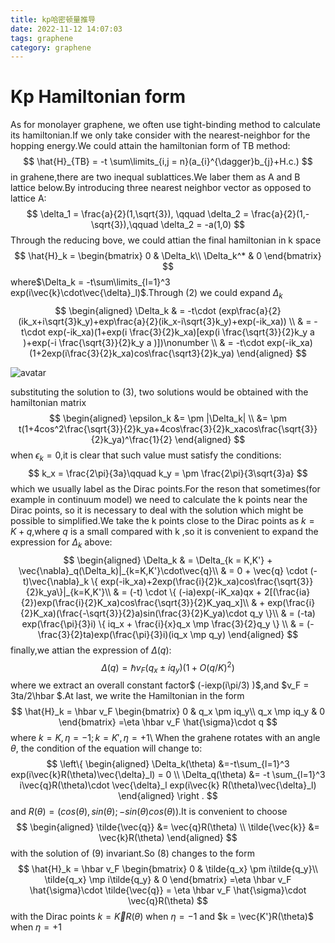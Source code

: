 ```yaml
---
title: kp哈密顿量推导
date: 2022-11-12 14:07:03
tags: graphene
category: graphene
---
```

# Kp Hamiltonian form

As for monolayer graphene, we often use tight-binding method to calculate its hamiltonian.If we only take consider with the nearest-neighbor for the hopping energy.We could attain the hamiltonian form of TB method:
$$
    \hat{H}_{TB} = -t \sum\limits_{i,j = n}(a_{i}^{\dagger}b_{j}+H.c.)
$$
in grahene,there are two inequal sublattices.We laber them as A and B lattice below.By introducing three nearest neighbor vector as opposed to lattice A:
$$
    \delta_1 = \frac{a}{2}(1,\sqrt{3}), \qquad \delta_2 = \frac{a}{2}(1,-\sqrt{3}),\qquad \delta_2 = -a(1,0)
$$
Through the reducing bove, we could attian the final hamiltonian in k space
$$
    \hat{H}_k = 
        \begin{bmatrix}
         0 & \Delta_k\\
        \Delta_k^* & 0
         \end{bmatrix}
$$
where$\Delta_k = -t\sum\limits_{l=1}^3 exp(i\vec{k}\cdot\vec{\delta}_l)$.Through (2) we could expand $\Delta_k$ 
$$
\begin{aligned} 
    \Delta_k & = -t\cdot (exp\frac{a}{2}(ik_x+i\sqrt{3}k_y)+exp\frac{a}{2}(ik_x-i\sqrt{3}k_y)+exp(-ik_xa)) \\
    & = -t\cdot exp(-ik_xa)(1+exp(i \frac{3}{2}k_xa)[exp(i \frac{\sqrt{3}}{2}k_y a )+exp(-i \frac{\sqrt{3}}{2}k_y a )])\nonumber \\
    & = -t\cdot exp(-ik_xa)(1+2exp(i\frac{3}{2}k_xa)cos\frac{\sqrt3}{2}k_ya)
\end{aligned}
$$

![avatar](/grahene/kp1.png)


substituting the solution to (3), two solutions would be obtained with the hamiltonian matrix
$$
    \begin{aligned} 
    \epsilon_k &= \pm |\Delta_k| \\
    &= \pm t(1+4cos^2\frac{\sqrt{3}}{2}k_ya+4cos\frac{3}{2}k_xacos\frac{\sqrt{3}}{2}k_ya)^\frac{1}{2}
    \end{aligned}
$$
when $\epsilon_k = 0$,it is clear that such value must satisfy the conditions:
$$
    k_x = \frac{2\pi}{3a}\qquad k_y = \pm \frac{2\pi}{3\sqrt{3}a}
$$
which we usually label as the Dirac points.For the reson that sometimes(for example in continuum model) we need to calculate the k points near the Dirac points, so it is necessary to 
deal with the solution which might be possible to simplified.We take the k points close to the Dirac points as $k = K + q$,where $q$ is a small compared with k ,so it is convenient to expand the expression 
for $\Delta_k$ above:
$$
    \begin{aligned}
    \Delta_k & = \Delta_{k = K,K'} + \vec{\nabla}_q(\Delta_k)|_{k=K,K'}\cdot\vec{q}\\
            & = 0 + \vec{q} \cdot (-t)\vec{\nabla}_k \{ exp(-ik_xa)+2exp(\frac{i}{2}k_xa)cos\frac{\sqrt{3}}{2}k_ya\}|_{k=K,K'}\\
            & = (-t) \cdot \{ (-ia)exp(-iK_xa)qx + 2[(\frac{ia}{2})exp(\frac{i}{2}K_xa)cos\frac{\sqrt{3}}{2}K_yaq_x]\\
            & + exp(\frac{i}{2}K_xa)(\frac{-\sqrt{3}}{2}a)sin(\frac{3}{2}K_ya)\cdot q_y \}\\
            & = (-ta) exp(\frac{\pi}{3}i) \{ iq_x + \frac{i}{x}q_x \mp \frac{3}{2}q_y \} \\
            & = (-\frac{3}{2}ta)exp(\frac{\pi}{3}i)(iq_x \mp q_y) 
    \end{aligned}
$$
finally,we attian the expression of $\Delta (q)$:
$$
    \Delta(q)=\hbar v_F (q_x \pm iq_y)(1 + O(q/K)^2)
$$
where we extract an overall constant factor$ (-iexp(i\pi/3) )$,and $v_F = 3ta/2\hbar $.At last, we write the Hamiltonian in the form
$$
    \hat{H}_k = \hbar v_F
    \begin{bmatrix}
     0 & q_x \pm iq_y\\
     q_x \mp iq_y & 0
     \end{bmatrix}
     =\eta \hbar v_F   \hat{\sigma}\cdot q 
$$
where $k = K, \eta = -1;k = K' ,\eta = +1$\\
When the grahene rotates with an angle $\theta$, the condition of the equation will change to:
$$
    \left\{
    \begin{aligned}
        \Delta_k(\theta) &=-t\sum_{l=1}^3 exp(i\vec{k}R(\theta)\vec{\delta}_l) = 0 \\
        \Delta_q(\theta) &= -t \sum_{l=1}^3 i\vec{q}R(\theta)\cdot \vec{\delta}_l exp(i\vec{k} R(\theta)\vec{\delta}_l)
    \end{aligned}
    \right .
$$
and $R(\theta) = (cos(\theta),sin(\theta);-sin(\theta)cos(\theta))$.It is convenient to choose 
$$
    \begin{aligned}
    \tilde{\vec{q}} &= \vec{q}R(\theta) \\
    \tilde{\vec{k}} &= \vec{k}R(\theta)        
    \end{aligned}
$$
with the solution of (9) invariant.So (8) changes to the form
$$
    \hat{H}_k = \hbar v_F
    \begin{bmatrix}
     0 & \tilde{q_x} \pm i\tilde{q_y}\\
     \tilde{q_x} \mp i\tilde{q_y} & 0
     \end{bmatrix}
     =\eta \hbar v_F   \hat{\sigma}\cdot \tilde{\vec{q}}  = \eta \hbar v_F   \hat{\sigma}\cdot \vec{q}R(\theta)
$$
with the Dirac points $k = \vec{K}R(\theta)$ when $\eta = -1$ and $k = \vec{K'}R(\theta)$ when $\eta = +1$